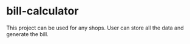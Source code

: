 # bill-calculator
This project can be used for any shops. User can store all the data and generate the bill.
